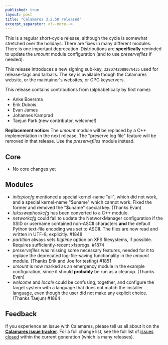 ```yaml
---
published: true
layout: post
title: "Calamares 3.2.50 released"
excerpt_separator: <!--more-->
---
```


This is a regular short-cycle release, although the cycle is somewhat
stretched over the holidays. There are fixes in many different
modules.
There is one important deprecation.
Distributions are **specifically** reminded to update the *umount* module
configuration (and to use *preservefiles* if needed).

This release introduces a new signing sub-key, `328D742D8807A435`
used for release-tags and tarballs. The key is available though
the Calamares website, or the maintainer's websites, or GPG keyservers.

<!--more-->

This release contains contributions from (alphabetically by first name):
 - Anke Boersma
 - Erik Dubois
 - Evan James
 - Johannes Kamprad
 - Taejun Park (new contributor, welcome!)

**Replacement notice:** The *umount* module will be replaced by a C++
implementation in the next release. The "preserve log file" feature
will be removed in that release. Use the *preservefiles* module instead.

## Core ##
 - No core changes yet

## Modules ##
 - *initcpiocfg* mentioned a special kernel-name "all", which did not work,
   and a special kernel-name "$uname" which cannot work. Fixed the former
   and removed the "$uname" special key. (Thanks Evan)
 - *luksswaphookcfg* has been converted to a C++ module.
 - *networkcfg* could fail to update the NetworkManager configuration
   if the SSID or username contained non-ASCII characters **and** the
   default Python text-file encoding was set to ASCII. The files are
   now read and written in UTF-8, explicitly. #1848
 - *partition* always sets *bigtime* option on XFS filesystems, if possible.
   Requires sufficiently-recent xfsprogs. #1874
 - *preservefiles* was missing some necessary features, needed for it
   to replace the deprecated log-file-saving functionality in the *umount*
   module. (Thanks Erik and Joe for testing) #1851
 - *umount* is now marked as an emergency module in the example configuration,
   since it should **probably** be run as a cleanup. (Thanks Evan)
 - *welcome* and *locale* could be confusing, together, and configure
   the target system with a language that does not match the installer
   language, even though the user did not make any explicit choice.
   (Thanks Taejun) #1864

## Feedback ##

If you experience an issue with Calamares, please tell us all about it
on the [**Calamares issue tracker**][1]. For a full change list, see
the full list of [issues closed][2] within the current generation (which is many releases).

[1]: https://github.com/calamares/calamares/issues
[2]: https://github.com/calamares/calamares/milestone/81
